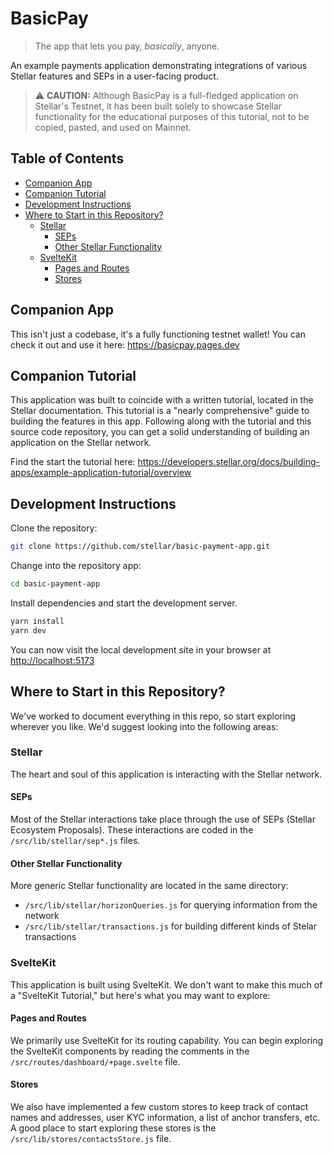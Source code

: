 # BasicPay <!-- omit in toc -->

> The app that lets you pay, _basically_, anyone.

An example payments application demonstrating integrations of various Stellar
features and SEPs in a user-facing product.

> :warning: **CAUTION:** Although BasicPay is a full-fledged application on
> Stellar's Testnet, it has been built solely to showcase Stellar functionality
> for the educational purposes of this tutorial, not to be copied, pasted, and
> used on Mainnet.

## Table of Contents <!-- omit in toc -->

- [Companion App](#companion-app)
- [Companion Tutorial](#companion-tutorial)
- [Development Instructions](#development-instructions)
- [Where to Start in this Repository?](#where-to-start-in-this-repository)
  - [Stellar](#stellar)
    - [SEPs](#seps)
    - [Other Stellar Functionality](#other-stellar-functionality)
  - [SvelteKit](#sveltekit)
    - [Pages and Routes](#pages-and-routes)
    - [Stores](#stores)


## Companion App

This isn't just a codebase, it's a fully functioning testnet wallet! You can
check it out and use it here: <https://basicpay.pages.dev>

## Companion Tutorial

This application was built to coincide with a written tutorial, located in the
Stellar documentation. This tutorial is a "nearly comprehensive" guide to
building the features in this app. Following along with the tutorial and this
source code repository, you can get a solid understanding of building an
application on the Stellar network.

Find the start the tutorial here:
<https://developers.stellar.org/docs/building-apps/example-application-tutorial/overview>

## Development Instructions

Clone the repository:

```bash
git clone https://github.com/stellar/basic-payment-app.git
```

Change into the repository app:

```bash
cd basic-payment-app
```

Install dependencies and start the development server.

```bash
yarn install
yarn dev
```

You can now visit the local development site in your browser at
<http://localhost:5173>

## Where to Start in this Repository?

We've worked to document everything in this repo, so start exploring wherever
you like. We'd suggest looking into the following areas:

### Stellar

The heart and soul of this application is interacting with the Stellar network.

#### SEPs

Most of the Stellar interactions take place through the use of SEPs (Stellar
Ecosystem Proposals). These interactions are coded in the
`/src/lib/stellar/sep*.js` files.

#### Other Stellar Functionality

More generic Stellar functionality are located in the same directory:

- `/src/lib/stellar/horizonQueries.js` for querying information from the network
- `/src/lib/stellar/transactions.js` for building different kinds of Stelar
  transactions

### SvelteKit

This application is built using SvelteKit. We don't want to make this much of a
"SvelteKit Tutorial," but here's what you may want to explore:

#### Pages and Routes

We primarily use SvelteKit for its routing capability. You can begin exploring
the SvelteKit components by reading the comments in the
`/src/routes/dashboard/+page.svelte` file.

#### Stores

We also have implemented a few custom stores to keep track of contact names and
addresses, user KYC information, a list of anchor transfers, etc. A good place
to start exploring these stores is the `/src/lib/stores/contactsStore.js` file.
